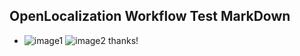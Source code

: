 ## OpenLocalization Workflow Test MarkDown
* ![image1](.\b19fbfe2-c441-4898-808e-7cd09892c690.PNG)   ![image2](.\4579b530-63cd-4281-8c8d-370ccbb87ef5.png) 
thanks!